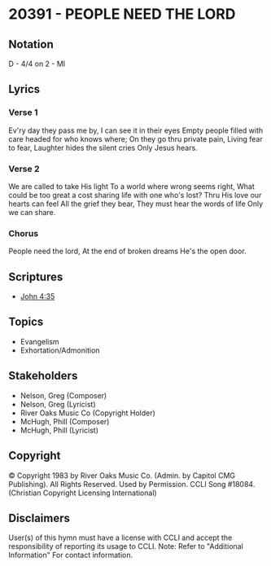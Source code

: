 # 20391 - PEOPLE NEED THE LORD

## Notation

D - 4/4 on 2 - MI

## Lyrics

### Verse 1

Ev'ry day they pass me by, I can see it in their eyes Empty people filled with care headed for who knows where; On they go thru private pain, Living fear to fear, Laughter hides the silent cries Only Jesus hears.

### Verse 2

We are called to take His light To a world where wrong seems right, What could be too great a cost sharing life with one who's lost? Thru His love our hearts can feel All the grief they bear, They must hear the words of life Only we can share.

### Chorus

People need the lord, At the end of broken dreams He's the open door.


## Scriptures

- [John 4:35](https://www.biblegateway.com/passage/?search=John%204%3A35)

## Topics

- Evangelism
- Exhortation/Admonition

## Stakeholders

- Nelson, Greg (Composer)
- Nelson, Greg (Lyricist)
- River Oaks Music Co (Copyright Holder)
- McHugh, Phill (Composer)
- McHugh, Phill (Lyricist)

## Copyright

© Copyright 1983 by River Oaks Music Co. (Admin. by Capitol CMG Publishing).  All Rights Reserved. Used by Permission. CCLI Song #18084.
(Christian Copyright Licensing International)

## Disclaimers

User(s) of this hymn must have a license with CCLI and accept the responsibility of reporting its usage to CCLI.
Note: Refer to "Additional Information" For contact information.

